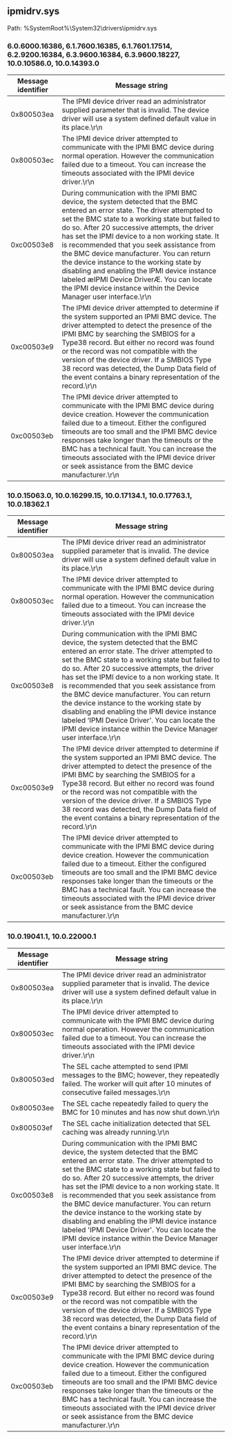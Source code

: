 ## ipmidrv.sys

Path: %SystemRoot%\System32\drivers\ipmidrv.sys

### 6.0.6000.16386, 6.1.7600.16385, 6.1.7601.17514, 6.2.9200.16384, 6.3.9600.16384, 6.3.9600.18227, 10.0.10586.0, 10.0.14393.0

Message identifier | Message string
--- | ---
0x800503ea | The IPMI device driver read an administrator supplied parameter that is invalid. The device driver will use a system defined default value in its place.\r\n
0x800503ec | The IPMI device driver attempted to communicate with the IPMI BMC device during normal operation. However the communication failed due to a timeout. You can increase the timeouts associated with the IPMI device driver.\r\n
0xc00503e8 | During communication with the IPMI BMC device, the system detected that the BMC entered an error state. The driver attempted to set the BMC state to a working state but failed to do so. After 20 successive attempts, the driver has set the IPMI device to a non working state. It is recommended that you seek assistance from the BMC device manufacturer. You can return the device instance to the working state by disabling and enabling the IPMI device instance labeled æIPMI Device DriverÆ. You can locate the IPMI device instance within the Device Manager user interface.\r\n
0xc00503e9 | The IPMI device driver attempted to determine if the system supported an IPMI BMC device. The driver attempted to detect the presence of the IPMI BMC by searching the SMBIOS for a Type38 record.  But either no record was found or the record was not compatible with the version of the device driver. If a SMBIOS Type 38 record was detected, the Dump Data field of the event contains a binary representation of the record.\r\n
0xc00503eb | The IPMI device driver attempted to communicate with the IPMI BMC device during device creation. However the communication failed due to a timeout. Either the configured timeouts are too small and the IPMI BMC device responses take longer than the timeouts or the BMC has a technical fault. You can increase the timeouts associated with the IPMI device driver or seek assistance from the BMC device manufacturer.\r\n

### 10.0.15063.0, 10.0.16299.15, 10.0.17134.1, 10.0.17763.1, 10.0.18362.1

Message identifier | Message string
--- | ---
0x800503ea | The IPMI device driver read an administrator supplied parameter that is invalid. The device driver will use a system defined default value in its place.\r\n
0x800503ec | The IPMI device driver attempted to communicate with the IPMI BMC device during normal operation. However the communication failed due to a timeout. You can increase the timeouts associated with the IPMI device driver.\r\n
0xc00503e8 | During communication with the IPMI BMC device, the system detected that the BMC entered an error state. The driver attempted to set the BMC state to a working state but failed to do so. After 20 successive attempts, the driver has set the IPMI device to a non working state. It is recommended that you seek assistance from the BMC device manufacturer. You can return the device instance to the working state by disabling and enabling the IPMI device instance labeled ‘IPMI Device Driver’. You can locate the IPMI device instance within the Device Manager user interface.\r\n
0xc00503e9 | The IPMI device driver attempted to determine if the system supported an IPMI BMC device. The driver attempted to detect the presence of the IPMI BMC by searching the SMBIOS for a Type38 record.  But either no record was found or the record was not compatible with the version of the device driver. If a SMBIOS Type 38 record was detected, the Dump Data field of the event contains a binary representation of the record.\r\n
0xc00503eb | The IPMI device driver attempted to communicate with the IPMI BMC device during device creation. However the communication failed due to a timeout. Either the configured timeouts are too small and the IPMI BMC device responses take longer than the timeouts or the BMC has a technical fault. You can increase the timeouts associated with the IPMI device driver or seek assistance from the BMC device manufacturer.\r\n

### 10.0.19041.1, 10.0.22000.1

Message identifier | Message string
--- | ---
0x800503ea | The IPMI device driver read an administrator supplied parameter that is invalid. The device driver will use a system defined default value in its place.\r\n
0x800503ec | The IPMI device driver attempted to communicate with the IPMI BMC device during normal operation. However the communication failed due to a timeout. You can increase the timeouts associated with the IPMI device driver.\r\n
0x800503ed | The SEL cache attempted to send IPMI messages to the BMC; however, they repeatedly failed. The worker will quit after 10 minutes of consecutive failed messages.\r\n
0x800503ee | The SEL cache repeatedly failed to query the BMC for 10 minutes and has now shut down.\r\n
0x800503ef | The SEL cache initialization detected that SEL caching was already running.\r\n
0xc00503e8 | During communication with the IPMI BMC device, the system detected that the BMC entered an error state. The driver attempted to set the BMC state to a working state but failed to do so. After 20 successive attempts, the driver has set the IPMI device to a non working state. It is recommended that you seek assistance from the BMC device manufacturer. You can return the device instance to the working state by disabling and enabling the IPMI device instance labeled 'IPMI Device Driver'. You can locate the IPMI device instance within the Device Manager user interface.\r\n
0xc00503e9 | The IPMI device driver attempted to determine if the system supported an IPMI BMC device. The driver attempted to detect the presence of the IPMI BMC by searching the SMBIOS for a Type38 record.  But either no record was found or the record was not compatible with the version of the device driver. If a SMBIOS Type 38 record was detected, the Dump Data field of the event contains a binary representation of the record.\r\n
0xc00503eb | The IPMI device driver attempted to communicate with the IPMI BMC device during device creation. However the communication failed due to a timeout. Either the configured timeouts are too small and the IPMI BMC device responses take longer than the timeouts or the BMC has a technical fault. You can increase the timeouts associated with the IPMI device driver or seek assistance from the BMC device manufacturer.\r\n
